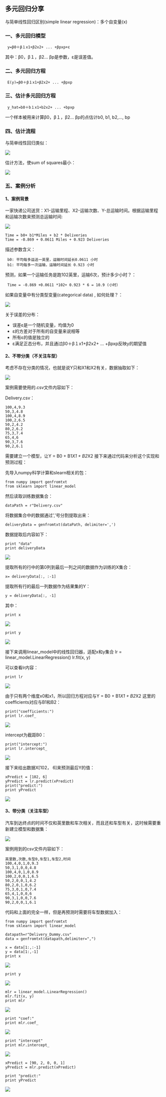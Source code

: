 ## 多元回归分享 ##

与简单线性回归区别(simple linear regression)：多个自变量(x)

### 一、多元回归模型 ###

     y=β0＋β１x1+β2x2+ ... +βpxp+ε

其中：β0，β１，β2... βp是参数，ε是误差值。

### 二、多元回归方程 ###

     E(y)=β0＋β１x1+β2x2+ ... +βpxp

### 三、估计多元回归方程 ###

     y_hat=b0＋b１x1+b2x2+ ... +bpxp

一个样本被用来计算β0，β１，β2... βp的点估计b0, b1, b2,..., bp

### 四、估计流程 ###

与简单线性回归类似：

![](https://i.imgur.com/uHVfVyF.png)

估计方法，使sum of squares最小：

![](https://i.imgur.com/lYVY2Hm.png)


### 五、案例分析 ###

#### 1、案例背景 ####

一家快递公司送货：X1-运输里程、X2-运输次数、Y-总运输时间。根据运输里程和运输次数来预测总运输时间:

![](https://i.imgur.com/G4gzv2J.png)

	Time = b0+ b1*Miles + b2 * Deliveries
	Time = -0.869 + 0.0611 Miles + 0.923 Deliveries 

描述参数含义：

     b0: 平均每多运送一英里，运输时间延长0.0611 小时
     b1: 平均每多一次运输，运输时间延长 0.923 小时

预测，如果一个运输任务是跑102英里，运输6次，预计多少小时？：

     Time = -0.869 +0.0611 *102+ 0.923 * 6 = 10.9 (小时）

如果自变量中有分类型变量(categorical data) , 如何处理？：

![](https://i.imgur.com/6JOIHW5.png)

关于误差的分布：

- 误差ε是一个随机变量，均值为0
- ε的方差对于所有的自变量来说相等
- 所有ε的值是独立的
- ε满足正态分布，并且通过β0＋β１x1+β2x2+ ... +βpxp反映y的期望值

#### 2、不带分类（不关注车型） ####

考虑不存在分类的情况，也就是说Y只和X1和X2有关，数据抽取如下：

![](https://i.imgur.com/gTFkwXl.png)

案例需要使用的.csv文件内容如下：

Delivery.csv：

	100,4,9.3
	50,3,4.8
	100,4,8.9
	100,2,6.5
	50,2,4.2
	80,2,6.2
	75,3,7.4
	65,4,6
	90,3,7.6
	90,2,6.1

需要建立一个模型，让Y = B0 + B1*X1 + B2*X2
接下来通过代码来分析这个实现和预测过程：

先导入numpy科学计算和slearn相关的包：

	from numpy import genfromtxt
	from sklearn import linear_model

然后读取训练数据集合：

	dataPath = r"Delivery.csv"


将数据集合中的数据通过','号分割提取出来：

	deliveryData = genfromtxt(dataPath, delimiter=',')

数据提取后内容如下： 

	print "data"
	print deliveryData

![](https://i.imgur.com/nNAuC3g.png)

提取所有的行中的第0列到最后一列之间的数据作为训练的X集合：

	x= deliveryData[:, :-1]

提取所有行的最后一列数据作为结果集的Y：

	y = deliveryData[:, -1]

其中：

	print x

![](https://i.imgur.com/KkmdP07.png)

	print y

![](https://i.imgur.com/LM3q24k.png)

接下来调用linear_model中的线性回归器，适配x和y集合
	lr = linear_model.LinearRegression()
	lr.fit(x, y)

可以查看lr内容：

	print lr

![](https://i.imgur.com/LOrMSXP.png)

由于只有两个维度x0和x1，所以回归方程对应与Y = B0 + B1*X1 + B2*X2
这里的coefficients对应与B1和B2：

	print("coefficients:")
	print lr.coef_


![](https://i.imgur.com/3DVVWka.png)

intercept为截距B0：

	print("intercept:")
	print lr.intercept_

![](https://i.imgur.com/frdhGXO.png)

接下来给出数据X[102， 6]来预测最后Y的值：

	xPredict = [102, 6]
	yPredict = lr.predict(xPredict)
	print("predict:")
	print yPredict

![](https://i.imgur.com/nXFzZt8.png)

#### 3、带分类（关注车型） ####

汽车到达终点的时间不仅和英里数和车次相关，而且还和车型有关，这时候需要重新建立模型和数据集：

![](https://i.imgur.com/6ZjI20o.png)

案例用到的csv文件内容如下：

	英里数,次数,车型0,车型1,车型2,时间
	100,4,0,1,0,9.3
	50,3,1,0,0,4.8
	100,4,0,1,0,8.9
	100,2,0,0,1,6.5
	50,2,0,0,1,4.2
	80,2,0,1,0,6.2
	75,3,0,1,0,7.4
	65,4,1,0,0,6
	90,3,1,0,0,7.6
	90,2,0,0,1,6.1

代码和上面的完全一样，但是再预测时需要将车型数据加入：

	from numpy import genfromtxt
	from sklearn import linear_model
	
	datapath=r"Delivery_Dummy.csv"
	data = genfromtxt(datapath,delimiter=",")
	
	x = data[1:,:-1]
	y = data[1:,-1]
	print x

![](https://i.imgur.com/lLLKzJF.png)

	print y

![](https://i.imgur.com/LaV84t1.png)

	mlr = linear_model.LinearRegression()
	mlr.fit(x, y)
	print mlr

![](https://i.imgur.com/OKg9oaL.png)

	print "coef:"
	print mlr.coef_

![](https://i.imgur.com/dR2CGw9.png)

	print "intercept"
	print mlr.intercept_

![](https://i.imgur.com/nQuwfZQ.png)

	xPredict = [90, 2, 0, 0, 1]
	yPredict = mlr.predict(xPredict)
	
	print "predict:"
	print yPredict

![](https://i.imgur.com/It78nB0.png)